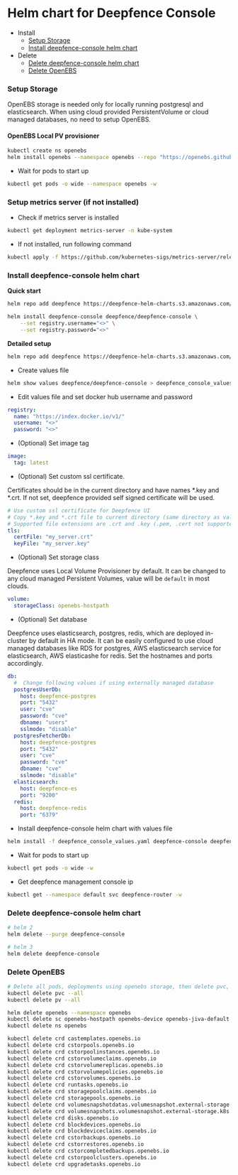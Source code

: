 # Helm chart for Deepfence Console

- Install
  - [Setup Storage](#setup-storage)
  - [Install deepfence-console helm chart](#install-deepfence-console-helm-chart)
- Delete
  - [Delete deepfence-console helm chart](#delete-deepfence-console-helm-chart)
  - [Delete OpenEBS](#delete-openebs)

### Setup Storage
OpenEBS storage is needed only for locally running postgresql and elasticsearch.
When using cloud provided PersistentVolume or cloud managed databases, no need to setup OpenEBS.

#### OpenEBS Local PV provisioner
```bash
kubectl create ns openebs
helm install openebs --namespace openebs --repo "https://openebs.github.io/charts" openebs --set analytics.enabled=false
```

- Wait for pods to start up
```bash
kubectl get pods -o wide --namespace openebs -w
```

### Setup metrics server (if not installed)
- Check if metrics server is installed
```bash
kubectl get deployment metrics-server -n kube-system
```
- If not installed, run following command
```bash
kubectl apply -f https://github.com/kubernetes-sigs/metrics-server/releases/download/v0.6.1/components.yaml
```

### Install deepfence-console helm chart

**Quick start**

```bash
helm repo add deepfence https://deepfence-helm-charts.s3.amazonaws.com/threatmapper
```

```bash
helm install deepfence-console deepfence/deepfence-console \
    --set registry.username="<>" \
    --set registry.password="<>"
```

**Detailed setup**

```bash
helm repo add deepfence https://deepfence-helm-charts.s3.amazonaws.com/threatmapper
```

- Create values file
```bash
helm show values deepfence/deepfence-console > deepfence_console_values.yaml
```
- Edit values file and set docker hub username and password
```yaml
registry:
  name: "https://index.docker.io/v1/"
  username: "<>"
  password: "<>"
```
- (Optional) Set image tag
```yaml
image:
  tag: latest
```
- (Optional) Set custom ssl certificate.

Certificates should be in the current directory and have names *.key and *.crt. 
If not set, deepfence provided self signed certificate will be used.
```yaml
# Use custom ssl certificate for Deepfence UI
# Copy *.key and *.crt file to current directory (same directory as values.yaml file)
# Supported file extensions are .crt and .key (.pem, .cert not supported)
tls:
  certFile: "my_server.crt"
  keyFile: "my_server.key"
```
- (Optional) Set storage class

Deepfence uses Local Volume Provisioner by default. It can be changed to any cloud managed Persistent Volumes, value will be `default` in most clouds.
```yaml
volume:
  storageClass: openebs-hostpath
```
- (Optional) Set database

Deepfence uses elasticsearch, postgres, redis, which are deployed in-cluster by default in HA mode.
It can be easily configured to use cloud managed databases like RDS for postgres, AWS elasticsearch service for elasticsearch, AWS elasticashe for redis.
Set the hostnames and ports accordingly.
```yaml
db:
  #  Change following values if using externally managed database
  postgresUserDb:
    host: deepfence-postgres
    port: "5432"
    user: "cve"
    password: "cve"
    dbname: "users"
    sslmode: "disable"
  postgresFetcherDb:
    host: deepfence-postgres
    port: "5432"
    user: "cve"
    password: "cve"
    dbname: "cve"
    sslmode: "disable"
  elasticsearch:
    host: deepfence-es
    port: "9200"
  redis:
    host: deepfence-redis
    port: "6379"
```
- Install deepfence-console helm chart with values file
```bash
helm install -f deepfence_console_values.yaml deepfence-console deepfence/deepfence-console
```
- Wait for pods to start up
```bash
kubectl get pods -o wide -w
```
- Get deepfence management console ip
```bash
kubectl get --namespace default svc deepfence-router -w
```

### Delete deepfence-console helm chart
```bash
# helm 2
helm delete --purge deepfence-console

# helm 3
helm delete deepfence-console
```

### Delete OpenEBS
```bash
# Delete all pods, deployments using openebs storage, then delete pvc, pv
kubectl delete pvc --all
kubectl delete pv --all

helm delete openebs --namespace openebs
kubectl delete sc openebs-hostpath openebs-device openebs-jiva-default openebs-snapshot-promoter
kubectl delete ns openebs

kubectl delete crd castemplates.openebs.io
kubectl delete crd cstorpools.openebs.io
kubectl delete crd cstorpoolinstances.openebs.io
kubectl delete crd cstorvolumeclaims.openebs.io
kubectl delete crd cstorvolumereplicas.openebs.io
kubectl delete crd cstorvolumepolicies.openebs.io
kubectl delete crd cstorvolumes.openebs.io
kubectl delete crd runtasks.openebs.io
kubectl delete crd storagepoolclaims.openebs.io
kubectl delete crd storagepools.openebs.io
kubectl delete crd volumesnapshotdatas.volumesnapshot.external-storage.k8s.io
kubectl delete crd volumesnapshots.volumesnapshot.external-storage.k8s.io
kubectl delete crd disks.openebs.io
kubectl delete crd blockdevices.openebs.io
kubectl delete crd blockdeviceclaims.openebs.io
kubectl delete crd cstorbackups.openebs.io
kubectl delete crd cstorrestores.openebs.io
kubectl delete crd cstorcompletedbackups.openebs.io
kubectl delete crd cstorpoolclusters.openebs.io
kubectl delete crd upgradetasks.openebs.io
```
